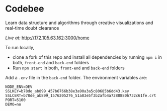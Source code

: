 # Codebee
Learn data structure and algorithms through creative visualizations and real-time doubt clearance

_Live at:_ http://172.105.63.162:3000/home

To run locally, 
- clone a fork of this repo and install all dependencies by running `npm i` in both, `front-end` and `back-end` folders
- Run `npm start` in both, `front-end` and `back-end` folders

Add a `.env` file in the `back-end` folder. The environment variables are:
```
NODE_ENV=DEV
SSLKEY=b78de_ab899_457b6766b38e3a90a3a5c80685b6dd43.key
SSLCERT=b78de_ab899_1576205276_51a83e5f3b2afb4a72888806732c61fe.crt
PORT=5100
DEMO=no
```
